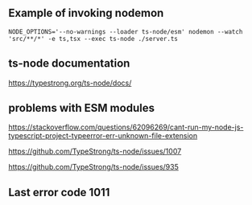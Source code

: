 ## Example of invoking nodemon
`NODE_OPTIONS='--no-warnings --loader ts-node/esm' nodemon --watch 'src/**/*' -e ts,tsx --exec ts-node ./server.ts`

## ts-node documentation
https://typestrong.org/ts-node/docs/


## problems with ESM modules
https://stackoverflow.com/questions/62096269/cant-run-my-node-js-typescript-project-typeerror-err-unknown-file-extension

https://github.com/TypeStrong/ts-node/issues/1007

https://github.com/TypeStrong/ts-node/issues/935

## Last error code 1011
